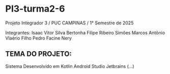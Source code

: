 # PI3-turma2-6
Projeto Integrador 3 / PUC CAMPINAS / 1° Semestre de 2025

Integrantes: 
Isaac Vitor Silva Bertonha
Filipe Ribeiro Simões
Marcos Antônio Vlaério Filho
Pedro Facine Nery


TEMA DO PROJETO: 
-------------------------------
Sistema Desenvolvido em Kotlin
Android Studio
Jetbrains
(...)
